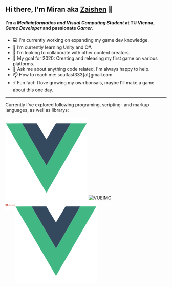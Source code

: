 ## Hi there, I'm Miran aka [Zaishen][profilepage] 👋

#### I'm a _Mediainformatics and Visual Computing Student_ at TU Vienna, _Game Developer_ and passionate _Gamer_.  

- :computer: I’m currently working on expanding my game dev knowledge.
- 🌱 I’m currently learning Unity and C#.
- 👯 I’m looking to collaborate with other content creators.
- :battery: My goal for 2020: Creating and releasing my first game on various platforms.
- 💬 Ask me about anything code related, I'm always happy to help.
- 📫 How to reach me: soulfast333{at}gmail.com
- ⚡ Fun fact: I love growing my own bonsais, maybe I'll make a game about this one day.  

<hr>

Currently I've explored following programing, scripting- and markup languages, as well as librarys:
<!--<img align="left" alt="VS Code" width="26px" scr="" /> -->

<!--<img align="left" alt="Vue" width="30px" src="assets/vuejs-original.svg" />-->

<img src="assets/vuejs-original.svg">

<img src="Zai-shen/assets/vuejs-original.svg" alt="VUEIMG">

<img src="https://raw.githubusercontent.com/Zai-shen/Zai-shen/master/assets/vuejs-original.svg">

<img align="left" alt="Angular" width="30px" src="assets/angularjs-plain-wordmark.svg" />

[profilepage]: https://github.com/Zai-shen

